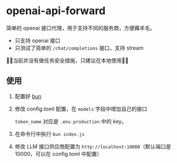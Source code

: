 # openai-api-forward

简单的 openai 接口代理，用于支持不同的服务商，方便薅羊毛。

- 只支持 openai 接口
- 只测试了简单的 `/chat/completions` 接口，支持 stream

🚧🚧当前并没有做任务安全措施，只建议在本地使用🚧🚧

## 使用

1. 配置好 [bun](https://github.com/oven-sh/bun) 
2. 修改 config.toml 配置，在 `models` 字段中增加自己的接口

    `token_name` 对应是 `.env.production` 中的 key。

3. 在命令行中执行 `bun index.js`
4. 修改 LLM 接口供应商配置为 `http://localhost:10000`（默认端口是 10000，可以在 config.toml 中配置）

